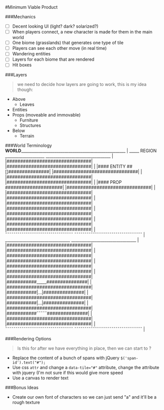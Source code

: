 #Minimum Viable Product

###Mechanics
 * [ ] Decent looking UI (light? dark? solarized?)  
 * [ ] When players connect, a new character is made for them in the main world  
 * [ ] One biome (grasslands) that generates one type of tile  
 * [ ] Players can see each other move (in real time)  
 * [ ] Wandering entities
 * [ ] Layers for each biome that are rendered
 * [ ] Hit boxes

###Layers
> we need to decide how layers are going to work, this is my idea though:  

 * Above 
    *  Leaves
 * Entities  
 * Props (moveable and immovable)  
    * Furniture
    * Structures
 * Below  
    * Terrain

###World Terminology
    ______WORLD___________________________________________________________
                                                                          |
    _____ REGION ____________________ _________________________________   |
    |###############################| |###############################|   |
    |#### ENTITY ##[]###############| |###############################|   |
    |###############################| |###############################|   |
    |#### PROP #####################| |###############################|   |
    |###############################| |###############################|   |
    |###############################| |###############################|   |
    |###############################| |###############################|   |
    |###############################| |###############################|   |
    ¯¯¯¯¯¯¯¯¯¯¯¯¯¯¯¯¯¯¯¯¯¯¯¯¯¯¯¯¯¯¯¯¯ ¯¯¯¯¯¯¯¯¯¯¯¯¯¯¯¯¯¯¯¯¯¯¯¯¯¯¯¯¯¯¯¯¯   |
    _________________________________ _________________________________   |
    |###############################| |###############################|   |
    |###############################| |###############################|   |
    |###############################| |###############################|   |
    |###############################| |###########_____###############|   |
    |###############################| |###########|...|###############|   |
    |###############################| |###########|...|###############|   |
    |###############################| |###########¯¯¯¯¯###############|   |
    |###############################| |###############################|   |
    ¯¯¯¯¯¯¯¯¯¯¯¯¯¯¯¯¯¯¯¯¯¯¯¯¯¯¯¯¯¯¯¯¯ ¯¯¯¯¯¯¯¯¯¯¯¯¯¯¯¯¯¯¯¯¯¯¯¯¯¯¯¯¯¯¯¯¯   |

###Rendering Options
> Is this for after we have everything in place, then we can start to ?

 * Replace the content of a bunch of spans with jQuery `$('span-id').text("#");`
 * Use css `attr` and change a `data-tile="#"` attribute, change the attribute with jquery (I'm not sure if this would give more speed
 * Use a canvas to render text

###Bonus Ideas
 * Create our own font of characters so we can just send "a" and it'll be a rough texture


